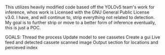 This utilizes heavily modified code based off the YOLOv5 team's work for inference, whos work is Licensed with the GNU General Public License v3.0. I have, and will continue to, strip everything not related to detection. My goal is to further strip or move to a better form of inference eventually, this is just a POC.

GOALS:
    Thread the process
    Update model to see cassetes
    Create a gui
        Live feed and detected cassete scanned image
        Output section for locations and percieved index
